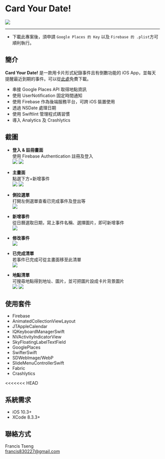 # Card Your Date!

<kbd>![](StepByStep/Assets.xcassets/AppIcon.appiconset/Icon-App-60x60@2x.png)</kbd>

***
* 下載此專案後，須申請 `Google Places 的 Key` 以及 `Firebase 的 .plist`方可順利執行。


## 簡介
**Card Your Date!** 是一款用卡片形式紀錄事件且有倒數功能的 iOS App，並每天提醒最近到期的事件。可以從[此處](https://itunes.apple.com/us/app/card-your-date/id1273603261)免費下載。

* 串接 Google Places API 取得地點資訊
* 使用 UserNotification 固定時間通知
* 使用 Firebase 作為後端服務平台，可跨 iOS 裝置使用
* 透過 NSDate 處理日期
* 使用 Swiftlint 管理程式碼習慣
* 導入 Analytics 及 Crashlytics

## 截圖

* **登入 & 註冊畫面**  
使用 Firebase Authentication 註冊及登入  
![](Screenshot/signup.png)  ![](Screenshot/login.png)  

* **主畫面**   
點選下方+新增事件  
![](Screenshot/mainEmpty.png) 
![](Screenshot/main.png)

* **側拉選單**  
打開左側選單查看已完成事件及登出等  
![](Screenshot/slideMenu.png)

* **新增事件**  
從日曆選取日期，寫上事件名稱、選擇圖片，即可新增事件    
![](Screenshot/pick.png)

* **修改事件**  
![](Screenshot/edit.png)

* **已完成清單**  
若事件已完成可從主畫面移至此清單  
![](Screenshot/checked.png)

* **地點清單**  
可搜尋地點得到地址、圖片，並可把圖片設成卡片背景圖片  
![](Screenshot/placeEmpty.png)
![](Screenshot/place.png)

## 使用套件
* Firebase
* AnimatedCollectionViewLayout
* JTAppleCalendar
* IQKeyboardManagerSwift
* NVActivityIndicatorView
* SkyFloatingLabelTextField
* GooglePlaces
* SwifterSwift
* SDWebImage/WebP
* SlideMenuControllerSwift
* Fabric
* Crashlytics

<<<<<<< HEAD
## 系統需求  
* iOS 10.3+
* XCode 8.3.3+
## 聯絡方式
Francis Tseng  
[francis830227@gmail.com](francis830227@gmail.com)

